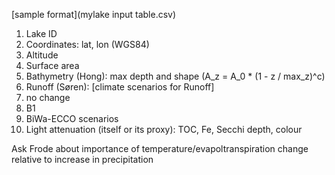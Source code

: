 
[sample format](mylake input table.csv)

1. Lake ID
2. Coordinates: lat, lon (WGS84)
3. Altitude
4. Surface area
5. Bathymetry (Hong): max depth and shape (A_z = A_0 * (1 - z / max_z)^c) 
6. Runoff (Søren): [climate scenarios for Runoff] 
  1. no change
  2. B1
  3. BiWa-ECCO scenarios   
7. Light attenuation (itself or its proxy): TOC, Fe, Secchi depth, colour

Ask Frode about importance of temperature/evapoltranspiration change relative to increase in precipitation